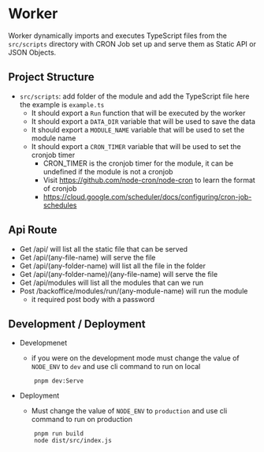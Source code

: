 # Worker

Worker dynamically imports and executes TypeScript files from the `src/scripts` directory with CRON Job set up and serve them as Static API or JSON Objects.

## Project Structure

- `src/scripts`: add folder of the module and add the TypeScript file here the example is `example.ts`
    - It should export a `Run` function that will be executed by the worker
    - It should export a `DATA_DIR` variable that will be used to save the data
    - It should export a `MODULE_NAME` variable that will be used to set the module name
    - It should export a `CRON_TIMER` variable that will be used to set the cronjob timer
        - CRON_TIMER is the cronjob timer for the module, it can be undefined if the module is not a cronjob
        - Visit https://github.com/node-cron/node-cron to learn the format of cronjob
        - <a href="https://cloud.google.com/scheduler/docs/configuring/cron-job-schedules">https://cloud.google.com/scheduler/docs/configuring/cron-job-schedules</a>

## Api Route
- Get /api/ will list all the static file that can be served
- Get /api/(any-file-name) will serve the file
- Get /api/(any-folder-name) will list all the file in the folder
- Get /api/(any-folder-name)/(any-file-name) will serve the file
- Get /api/modules will list all the modules that can we run
- Post /backoffice/modules/run/(any-module-name) will run the module 
    - it required post body with a password


## Development / Deployment 
- Developmenet
    - if you were on the development mode must change the value of `NODE_ENV` to `dev` and use cli command to run on local
    ```
        pnpm dev:Serve
    ```

- Deployment
    - Must change the value of `NODE_ENV` to `production` and use cli command to run on production
    ```
    	pnpm run build
	    node dist/src/index.js
    ```
